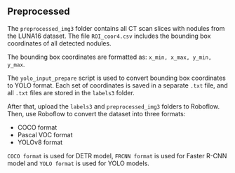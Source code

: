 ## Preprocessed

The `preprocessed_img3` folder contains all CT scan slices with nodules from the LUNA16 dataset. The file `ROI_coor4.csv` includes the bounding box coordinates of all detected nodules.

The bounding box coordinates are formatted as: `x_min, x_max, y_min, y_max`.

The `yolo_input_prepare` script is used to convert bounding box coordinates to YOLO format. Each set of coordinates is saved in a separate `.txt` file, and all `.txt` files are stored in the `labels3` folder.

After that, upload the `labels3` and `preprocessed_img3` folders to Roboflow. Then, use Roboflow to convert the dataset into three formats:
- COCO format
- Pascal VOC format
- YOLOv8 format

`COCO format` is used for DETR model, `FRCNN format` is used for Faster R-CNN model and `YOLO format` is used for YOLO models.